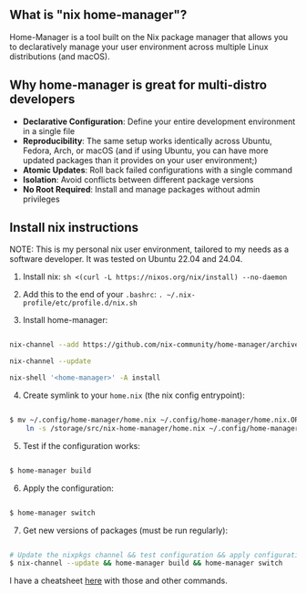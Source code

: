 ## What is "nix home-manager"?

Home-Manager is a tool built on the Nix package manager that allows you to declaratively manage your user environment across multiple Linux distributions (and macOS).


## Why home-manager is great for multi-distro developers

- **Declarative Configuration**: Define your entire development environment in a single file
- **Reproducibility**: The same setup works identically across Ubuntu, Fedora, Arch, or macOS (and if using Ubuntu, you can have more updated packages than it provides on your user environment;)
- **Atomic Updates**: Roll back failed configurations with a single command
- **Isolation**: Avoid conflicts between different package versions
- **No Root Required**: Install and manage packages without admin privileges


## Install nix instructions

NOTE: This is my personal nix user environment, tailored to my needs as a software developer. It was tested on Ubuntu 22.04 and 24.04.

1) Install nix: `sh <(curl -L https://nixos.org/nix/install) --no-daemon`

2) Add this to the end of your `.bashrc`: `. ~/.nix-profile/etc/profile.d/nix.sh`

3) Install home-manager:

``` bash

nix-channel --add https://github.com/nix-community/home-manager/archive/master.tar.gz home-manager

nix-channel --update

nix-shell '<home-manager>' -A install

```

4) Create symlink to your `home.nix` (the nix config entrypoint):

``` bash

$ mv ~/.config/home-manager/home.nix ~/.config/home-manager/home.nix.ORIG && \
    ln -s /storage/src/nix-home-manager/home.nix ~/.config/home-manager/home.nix

```


5) Test if the configuration works:

``` bash

$ home-manager build

```



6) Apply the configuration:

``` bash

$ home-manager switch

```


7) Get new versions of packages (must be run regularly):

``` bash

# Update the nixpkgs channel && test configuration && apply configuration:
$ nix-channel --update && home-manager build && home-manager switch

```

I have a cheatsheet [here](https://github.com/tiagoprn/devops/blob/master/cheats/nix.cheat) with those and other commands.
